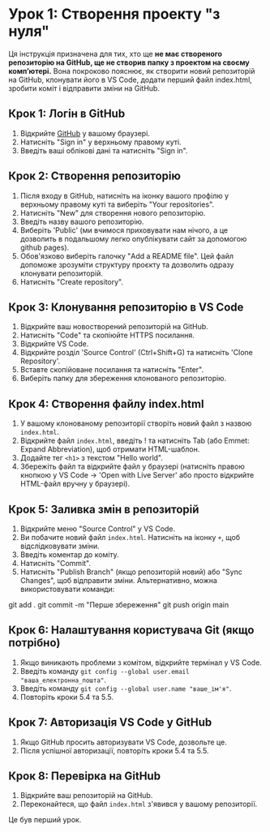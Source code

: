 # Урок 1: Створення проекту "з нуля"

Ця інструкція призначена для тих, хто ще 
**не має створеного репозиторію на GitHub, 
ще не створив папку з проектом на своєму комп’ютері.** 
Вона покроково пояснює, як створити новий репозиторій на GitHub, клонувати його в VS Code, додати перший файл index.html, зробити коміт і відправити зміни на GitHub.


## Крок 1: Логін в GitHub
1. Відкрийте [GitHub](https://github.com/) у вашому браузері.
2. Натисніть "Sign in" у верхньому правому куті.
3. Введіть ваші облікові дані та натисніть "Sign in".

## Крок 2: Створення репозиторію
1. Після входу в GitHub, натисніть на іконку вашого профілю у верхньому правому куті та виберіть "Your repositories".
2. Натисніть "New" для створення нового репозиторію.
3. Введіть назву вашого репозиторію.
4. Виберіть 'Public' (ми вчимося приховувати нам нічого, а це дозволить в подальшому легко опублікувати сайт за допомогою github pages).
5. Обов'язково виберіть галочку "Add a README file". Цей файл допоможе зрозуміти структуру проєкту та дозволить одразу клонувати репозиторій.
6. Натисніть "Create repository".

## Крок 3: Клонування репозиторію в VS Code
1. Відкрийте ваш новостворений репозиторій на GitHub.
2. Натисніть "Code" та скопіюйте HTTPS посилання.
3. Відкрийте VS Code.
4. Відкрийте розділ 'Source Control' (Ctrl+Shift+G) та натисніть 'Clone Repository'.
5. Вставте скопійоване посилання та натисніть "Enter".
6. Виберіть папку для збереження клонованого репозиторію.

## Крок 4: Створення файлу index.html
1. У вашому клонованому репозиторії створіть новий файл з назвою `index.html`.
2. Відкрийте файл `index.html`, введіть ! та натисніть Tab (або Emmet: Expand Abbreviation), щоб отримати HTML-шаблон.
3. Додайте тег `<h1>` з текстом "Hello world".
4. Збережіть файл та відкрийте файл у браузері (натисніть правою кнопкою у VS Code → 'Open with Live Server' або просто відкрийте HTML-файл вручну у браузері).

## Крок 5: Заливка змін в репозиторій
1. Відкрийте меню "Source Control" у VS Code.
2. Ви побачите новий файл `index.html`. Натисніть на іконку `+`, щоб відслідковувати зміни.
3. Введіть коментар до коміту.
4. Натисніть "Commit".
5. Натисніть "Publish Branch" (якщо репозиторій новий) або "Sync Changes", щоб відправити зміни. Альтернативно, можна використовувати команди:

  git add .
  git commit -m "Перше збереження"
  git push origin main

## Крок 6: Налаштування користувача Git (якщо потрібно)
1. Якщо виникають проблеми з комітом, відкрийте термінал у VS Code.
2. Введіть команду `git config --global user.email "ваша_електронна_пошта"`.
3. Введіть команду `git config --global user.name "ваше_ім'я"`.
4. Повторіть кроки 5.4 та 5.5.

## Крок 7: Авторизація VS Code у GitHub
1. Якщо GitHub просить авторизувати VS Code, дозвольте це.
2. Після успішної авторизації, повторіть кроки 5.4 та 5.5.

## Крок 8: Перевірка на GitHub
1. Відкрийте ваш репозиторій на GitHub.
2. Переконайтеся, що файл `index.html` з'явився у вашому репозиторії.

Це був перший урок.
